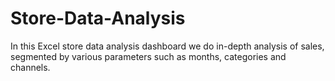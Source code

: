 # Store-Data-Analysis
In this Excel store data analysis dashboard we do in-depth analysis of sales, segmented by various parameters such as months, categories and channels.
